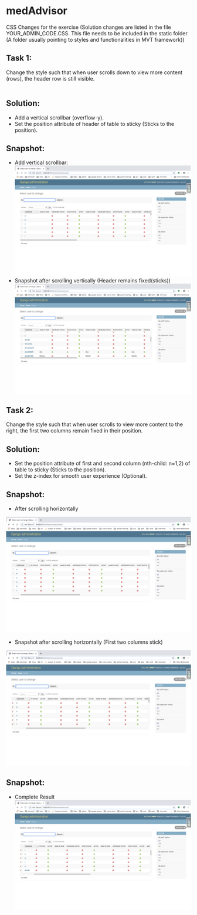# medAdvisor
CSS Changes for the exercise (Solution changes are listed in the file YOUR_ADMIN_CODE.CSS. This file needs to be included in the static folder (A folder usually pointing to styles and functionalities in MVT framework))
## Task 1:
Change the style such that when user scrolls down to view more content (rows), the header row is still visible.
<br><br>
## Solution:
- Add a vertical scrollbar (overflow-y).
- Set the position attribute of header of table to sticky (Sticks to the position).
## Snapshot:
-  Add vertical scrollbar:
![Image of table](https://github.com/shw97/medAdvisor/blob/master/Table%20with%20vertical%20scroll.png)
- Snapshot after scrolling vertically (Header remains fixed(sticks))
![Image of table](https://github.com/shw97/medAdvisor/blob/master/Table%20after%20vertical%20scroll.png)
## Task 2:
Change the style such that when user scrolls to view more content to the right, the first two columns remain fixed in their position.
## Solution:
- Set the position attribute of first and second column (nth-child: n=1,2) of table to sticky (Sticks to the position).
- Set the z-index for smooth user experience (Optional).
## Snapshot:
- After scrolling horizontally

![Image of table](https://github.com/shw97/medAdvisor/blob/master/Table%20after%20horizontal%20scroll.png)
- Snapshot after scrolling horizontally (First two columns stick)

![Image of table](https://github.com/shw97/medAdvisor/blob/master/Table%20after%20horizontal%20scroll%202.png)

## Snapshot:
- Complete Result 
![Image of table](https://github.com/shw97/medAdvisor/blob/master/Table%20with%20vertical%20and%20horizontal%20scroll.png)
